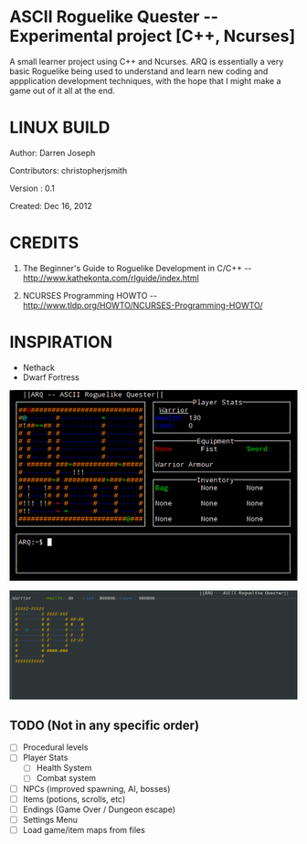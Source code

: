 ASCII Roguelike Quester -- Experimental project [C++, Ncurses]
=============================================================
A small learner project using C++ and Ncurses. ARQ is essentially a very basic Roguelike being used to understand and learn new coding and appplication development techniques, with the hope that I might make a game out of it all at the end.

LINUX BUILD
===========
Author: Darren Joseph

Contributors: christopherjsmith

Version : 0.1                     

Created: Dec 16, 2012

CREDITS
=======
1. The Beginner's Guide to Roguelike Development in C/C++ -- 
http://www.kathekonta.com/rlguide/index.html 

2. NCURSES Programming HOWTO --  
http://www.tldp.org/HOWTO/NCURSES-Programming-HOWTO/                      


INSPIRATION
=======
- Nethack
- Dwarf Fortress

![Main Example Screenshot](resources/arq.png)

![Example Screenshot 2 -- Redesigned UI ala Nethack](resources/arq-2.png)

TODO (Not in any specific order)
----
- [ ] Procedural levels
- [ ] Player Stats
    - [ ] Health System
    - [ ] Combat system
- [ ] NPCs (improved spawning, AI, bosses)
- [ ] Items (potions, scrolls, etc)
- [ ] Endings (Game Over / Dungeon escape)
- [ ] Settings Menu
- [ ] Load game/item maps from files
